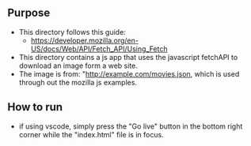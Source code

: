 ## Purpose
  * This directory follows this guide:
    + https://developer.mozilla.org/en-US/docs/Web/API/Fetch_API/Using_Fetch
  * This directory contains a js app that uses the javascript fetchAPI to download an image form a web site.
  * The image is from: "http://example.com/movies.json, which is used through out the mozilla js examples.

## How to run
  * if using vscode, simply press the "Go live" button in the bottom right corner while the "index.html" file is in focus.
